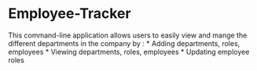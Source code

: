# Employee-Tracker
This command-line application allows users to easily view and mange the different departments in the company by : * Adding departments, roles, employees    * Viewing departments, roles, employees    * Updating employee roles 
